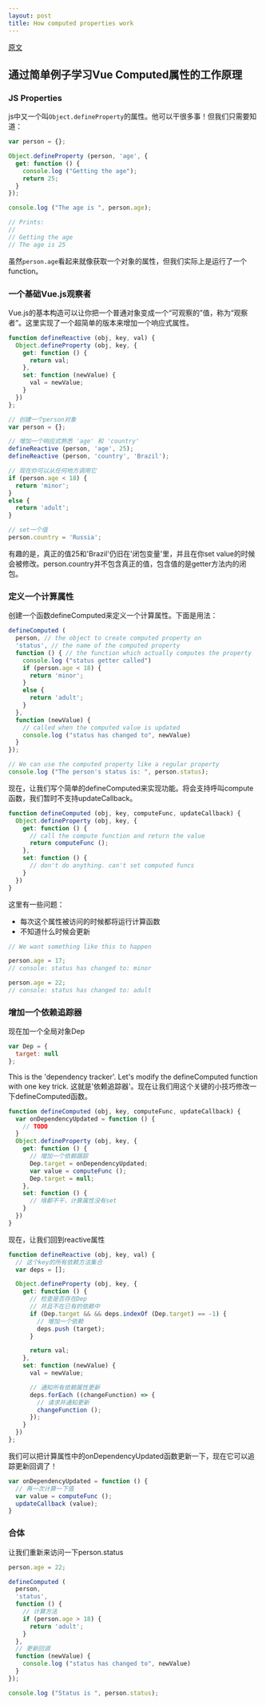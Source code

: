 ```yaml
---
layout: post
title: How computed properties work
---
```


[原文](https://skyronic.com/blog/vuejs-internals-computed-properties)


通过简单例子学习Vue Computed属性的工作原理
--

### JS Properties
js中又一个叫```Object.defineProperty```的属性。他可以干很多事！但我们只需要知道：

```javascript
var person = {};

Object.defineProperty (person, 'age', {
  get: function () {
    console.log ("Getting the age");
    return 25;
  }
});

console.log ("The age is ", person.age);

// Prints:
//
// Getting the age
// The age is 25

```
虽然```person.age```看起来就像获取一个对象的属性，但我们实际上是运行了一个function。

### 一个基础Vue.js观察者
Vue.js的基本构造可以让你把一个普通对象变成一个“可观察的”值，称为“观察者”。这里实现了一个超简单的版本来增加一个响应式属性。
```javascript
function defineReactive (obj, key, val) {
  Object.defineProperty (obj, key, {
    get: function () {
      return val;
    },
    set: function (newValue) {
      val = newValue;
    }
  })
};

// 创建一个person对象
var person = {};

// 增加一个响应式熟悉 'age' 和 'country'
defineReactive (person, 'age', 25);
defineReactive (person, 'country', 'Brazil');

// 现在你可以从任何地方调用它
if (person.age < 18) {
  return 'minor';
}
else {
  return 'adult';
}

// set一个值
person.country = 'Russia';
```
有趣的是，真正的值25和'Brazil'仍旧在'闭包变量'里，并且在你set value的时候会被修改。person.country并不包含真正的值，包含值的是getter方法内的闭包。

### 定义一个计算属性
创建一个函数defineComputed来定义一个计算属性。下面是用法：
```javascript
defineComputed (
  person, // the object to create computed property on
  'status', // the name of the computed property
  function () { // the function which actually computes the property
    console.log ("status getter called")
    if (person.age < 18) {
      return 'minor';
    }
    else {
      return 'adult';
    }
  },
  function (newValue) {
    // called when the computed value is updated
    console.log ("status has changed to", newValue)
  }
});

// We can use the computed property like a regular property
console.log ("The person's status is: ", person.status);
```
现在，让我们写个简单的defineComputed来实现功能。将会支持呼叫compute函数，我们暂时不支持updateCallback。
```javascript
function defineComputed (obj, key, computeFunc, updateCallback) {
  Object.defineProperty (obj, key, {
    get: function () {
      // call the compute function and return the value
      return computeFunc ();
    },
    set: function () {
      // don't do anything. can't set computed funcs
    }
  })
}
```
这里有一些问题：
  * 每次这个属性被访问的时候都将运行计算函数
  * 不知道什么时候会更新

```javascript
// We want something like this to happen

person.age = 17;
// console: status has changed to: minor

person.age = 22;
// console: status has changed to: adult
```
### 增加一个依赖追踪器
现在加一个全局对象Dep
```javascript
var Dep = {
  target: null
};
``` 
This is the 'dependency tracker'. Let's modify the defineComputed function with one key trick.
这就是'依赖追踪器'。现在让我们用这个关键的小技巧修改一下defineComputed函数。
```javascript
function defineComputed (obj, key, computeFunc, updateCallback) {
  var onDependencyUpdated = function () {
    // TODO
  }
  Object.defineProperty (obj, key, {
    get: function () {
      // 增加一个依赖跟踪
      Dep.target = onDependencyUpdated;
      var value = computeFunc ();
      Dep.target = null;
    },
    set: function () {
      // 啥都不干，计算属性没有set
    }
  })
}
``` 
现在，让我们回到reactive属性
```javascript
function defineReactive (obj, key, val) {
  // 这个key的所有依赖方法集合
  var deps = [];

  Object.defineProperty (obj, key, {
    get: function () {
      // 检查是否存在Dep
      // 并且不在已有的依赖中
      if (Dep.target && && deps.indexOf (Dep.target) == -1) {
        // 增加一个依赖
        deps.push (target);
      }

      return val;
    },
    set: function (newValue) {
      val = newValue;

      // 通知所有依赖属性更新
      deps.forEach ((changeFunction) => {
        // 请求并通知更新
        changeFunction ();
      });
    }
  })
};
```
我们可以把计算属性中的onDependencyUpdated函数更新一下，现在它可以追踪更新回调了！
```javascript
var onDependencyUpdated = function () {
  // 再一次计算一下值
  var value = computeFunc ();
  updateCallback (value);
}
```
### 合体
让我们重新来访问一下person.status
```javascript
person.age = 22;

defineComputed (
  person,
  'status',
  function () {
    // 计算方法
    if (person.age > 18) {
      return 'adult';
    }
  },
  // 更新回调
  function (newValue) { 
    console.log ("status has changed to", newValue)
  }
});

console.log ("Status is ", person.status);
```